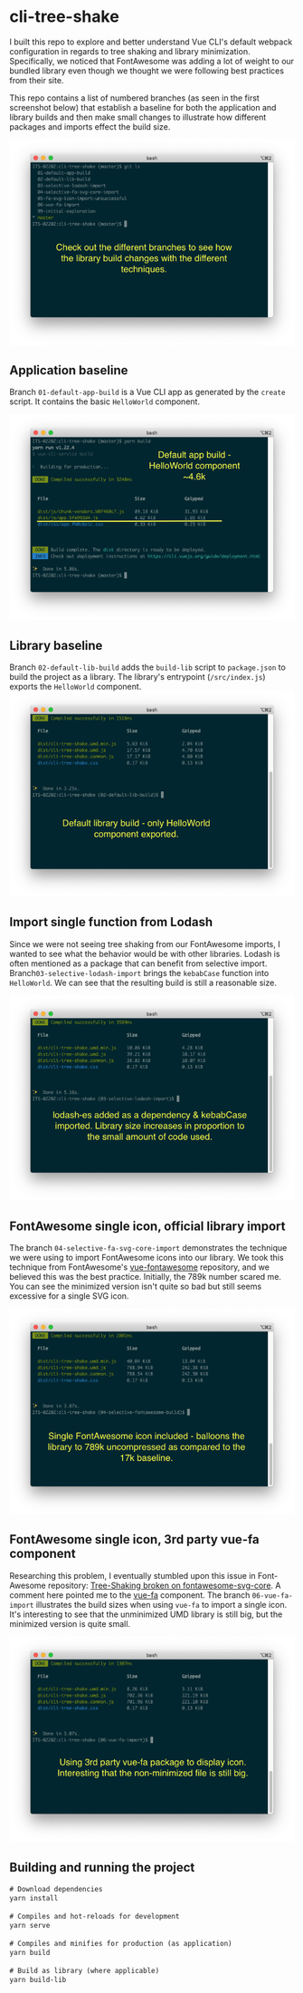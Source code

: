 # cli-tree-shake

I built this repo to explore and better understand Vue CLI's default webpack configuration in regards to tree shaking and library minimization. Specifically, we noticed that FontAwesome was adding a lot of weight to our bundled library even though we thought we were following best practices from their site.

This repo contains a list of numbered branches (as seen in the first screenshot below) that establish a baseline for both the application and library builds and then make small changes to illustrate how different packages and imports effect the build size.

![Branches](./public/images/cli-treeshake-branches.png)

## Application baseline
Branch `01-default-app-build` is a Vue CLI app as generated by the `create` script. It contains the basic `HelloWorld` component.

![Application Baseline](./public/images/aa-default-app-build.png)

## Library baseline
Branch `02-default-lib-build` adds the `build-lib` script to `package.json` to build the project as a library. The library's entrypoint (`/src/index.js`) exports the `HelloWorld` component.
![Library baseline](./public/images/ab-default-lib-build.png)

## Import single function from Lodash
Since we were not seeing tree shaking from our FontAwesome imports, I wanted to see what the behavior would be with other libraries. Lodash is often mentioned as a package that can benefit from selective import. Branch`03-selective-lodash-import` brings the `kebabCase` function into `HelloWorld`. We can see that the resulting build is still a reasonable size.
 
![Lodash Import](./public/images/ac-lbirary-with-lodash-function.png)

## FontAwesome single icon, official library import

The branch `04-selective-fa-svg-core-import` demonstrates the technique we were using to import FontAwesome icons into our library. We took this technique from FontAwesome's [vue-fontawesome](https://github.com/FortAwesome/vue-fontawesome#recommended) repository, and we believed this was the best practice. Initially, the 789k number scared me. You can see the minimized version isn't quite so bad but still seems excessive for a single SVG icon. 

![FontAwesome Import](./public/images/ad-library-with-single-FA-icon.png)

## FontAwesome single icon, 3rd party vue-fa component
Researching this problem, I eventually stumbled upon this issue in Font-Awesome repository: [Tree-Shaking broken on fontawesome-svg-core](https://github.com/FortAwesome/Font-Awesome/issues/16005). A comment here pointed me to the [vue-fa](https://cweili.github.io/vue-fa/) component. The branch `06-vue-fa-import` illustrates the build sizes when using `vue-fa` to import a single icon. It's interesting to see that the unminimized UMD library is still big, but the minimized version is quite small.  

![vue-fa Import](./public/images/ae-library-with-vue-fa-component.png)

## Building and running the project
```
# Download dependencies
yarn install

# Compiles and hot-reloads for development
yarn serve

# Compiles and minifies for production (as application)
yarn build

# Build as library (where applicable)
yarn build-lib
```
